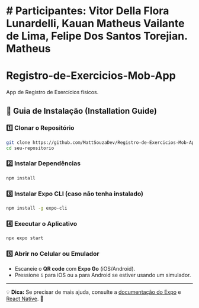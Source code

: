 
# # Participantes: Vitor Della Flora Lunardelli, Kauan Matheus Vailante de Lima, Felipe Dos Santos Torejian. Matheus


# Registro-de-Exercicios-Mob-App
App de Registro de Exercícios físicos.

## 🚀 Guia de Instalação (Installation Guide)

### 1️⃣ Clonar o Repositório
```sh
git clone https://github.com/MattSouzaDev/Registro-de-Exercicios-Mob-App.git
cd seu-repositorio
```

### 2️⃣ Instalar Dependências
```sh
npm install
```

### 3️⃣ Instalar Expo CLI (caso não tenha instalado)
```sh
npm install -g expo-cli
```

### 4️⃣ Executar o Aplicativo
```sh
npx expo start
```

### 5️⃣ Abrir no Celular ou Emulador
- Escaneie o **QR code** com **Expo Go** (iOS/Android).
- Pressione `i` para iOS ou `a` para Android se estiver usando um simulador.

---

💡 **Dica:** Se precisar de mais ajuda, consulte a [documentação do Expo](https://docs.expo.dev/) e [React Native](https://reactnative.dev/). 🚀
